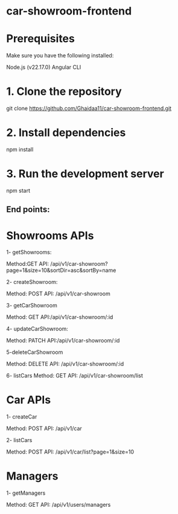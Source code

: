 # car-showroom-frontend

# Prerequisites

Make sure you have the following installed:

Node.js (v22.17.0)
Angular CLI 

# 1. Clone the repository
git clone https://github.com/Ghaidaa11/car-showroom-frontend.git

# 2. Install dependencies
npm install

# 3. Run the development server
npm start

## End points:
# Showrooms APIs
1- getShowrooms: 

Method:GET
API: /api/v1/car-showroom?page=1&size=10&sortDir=asc&sortBy=name

2- createShowroom:

Method: POST
API: /api/v1/car-showroom

3- getCarShowroom

Method: GET
API:/api/v1/car-showroom/:id

4- updateCarShowroom:

Method: PATCH
API:/api/v1/car-showroom/:id

5-deleteCarShowroom

Method: DELETE
API: /api/v1/car-showroom/:id

6- listCars
Method: GET
API: /api/v1/car-showroom/list

# Car APIs
1- createCar

Method: POST
API: /api/v1/car

2- listCars

Method: POST
API: /api/v1/car/list?page=1&size=10

# Managers

1- getManagers

Method: GET
API: /api/v1/users/managers

